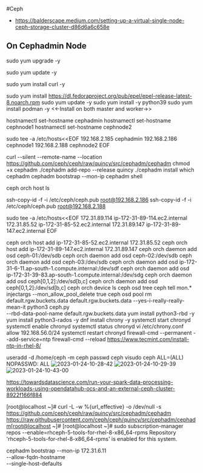 #Ceph

+ https://balderscape.medium.com/setting-up-a-virtual-single-node-ceph-storage-cluster-d86d6a6c658e

## On Cephadmin Node

sudo yum upgrade -y

sudo yum update -y

sudo yum install curl -y

sudo yum install https://dl.fedoraproject.org/pub/epel/epel-release-latest-8.noarch.rpm
sudo yum update -y
sudo yum install -y python39
sudo yum install podman -y <<-Install on both master and worker->>

hostnamectl set-hostname cephadmin
hostnamectl set-hostname cephnode1
hostnamectl set-hostname cephnode2

sudo tee -a /etc/hosts<<EOF
192.168.2.185    cephadmin
192.168.2.186    cephnode1
192.168.2.188    cephnode2
EOF

curl --silent --remote-name --location https://github.com/ceph/ceph/raw/quincy/src/cephadm/cephadm
chmod +x cephadm
./cephadm add-repo --release quincy
./cephadm install
which cephadm
cephadm bootstrap --mon-ip <ip>
cephadm shell

ceph orch host ls

ssh-copy-id -f -i /etc/ceph/ceph.pub root@192.168.2.186
ssh-copy-id -f -i /etc/ceph/ceph.pub root@192.168.2.188


sudo tee -a /etc/hosts<<EOF
172.31.89.114   ip-172-31-89-114.ec2.internal    
172.31.85.52    ip-172-31-85-52.ec2.internal
172.31.89.147   ip-172-31-89-147.ec2.internal
EOF

ceph orch host add ip-172-31-85-52.ec2.internal 172.31.85.52
ceph orch host add ip-172-31-89-147.ec2.internal 172.31.89.147
ceph orch daemon add osd ceph-01:/dev/sdb
ceph orch daemon add osd ceph-02:/dev/sdb
ceph orch daemon add osd ceph-03:/dev/sdb
ceph orch daemon add osd ip-172-31-6-11.ap-south-1.compute.internal:/dev/sdf
ceph orch daemon add osd ip-172-31-39-83.ap-south-1.compute.internal:/dev/sdg
ceph orch daemon add osd ceph[0,1,2]:/dev/sd[b,c]
ceph orch daemon add osd ceph[0,1,2]:/dev/sd[b,c]
ceph orch device ls 
ceph osd tree
ceph tell mon.* injectargs --mon_allow_pool_delete true
ceph osd pool rm default.rgw.buckets.data default.rgw.buckets.data --yes-i-really-really-mean-it
python3 ceph.py \
--rbd-data-pool-name default.rgw.buckets.data
yum install python3-rbd -y
yum install python3-rados -y
dnf install chrony -y
systemctl start chronyd
systemctl enable chronyd
systemctl status chronyd
vi /etc/chrony.conf
allow 192.168.56.0/24
systemctl restart chronyd
firewall-cmd --permanent --add-service=ntp
firewall-cmd --reload
https://www.tecmint.com/install-ntp-in-rhel-8/


useradd -d /home/ceph -m ceph
passwd ceph
visudo
ceph    ALL=(ALL)       NOPASSWD: ALL
![2023-01-24-10-28-42](https://user-images.githubusercontent.com/60940642/214216954-81f099f5-a49e-43c7-8a36-8d98841e31e1.png)
![2023-01-24-10-29-39](https://user-images.githubusercontent.com/60940642/214216958-66ef0a62-db66-4239-8339-f78222c44eb9.png)
![2023-01-24-10-43-00](https://user-images.githubusercontent.com/60940642/214216961-6a7610db-d698-4f53-91a0-686f7c2e4f47.png)



https://towardsdatascience.com/run-your-spark-data-processing-workloads-using-opendatahub-ocs-and-an-external-ceph-cluster-8922f166f884



[root@localhost ~]# curl -L -w %{url_effective} -o /dev/null -s https://github.com/ceph/ceph/raw/quincy/src/cephadm/cephadm
https://raw.githubusercontent.com/ceph/ceph/quincy/src/cephadm/cephadm[root@localhost ~]# 
[root@localhost ~]# sudo subscription-manager repos --enable=rhceph-5-tools-for-rhel-8-x86_64-rpms
Repository 'rhceph-5-tools-for-rhel-8-x86_64-rpms' is enabled for this system.




cephadm bootstrap --mon-ip 172.31.6.11 \
--allow-fqdn-hostname \
--single-host-defaults